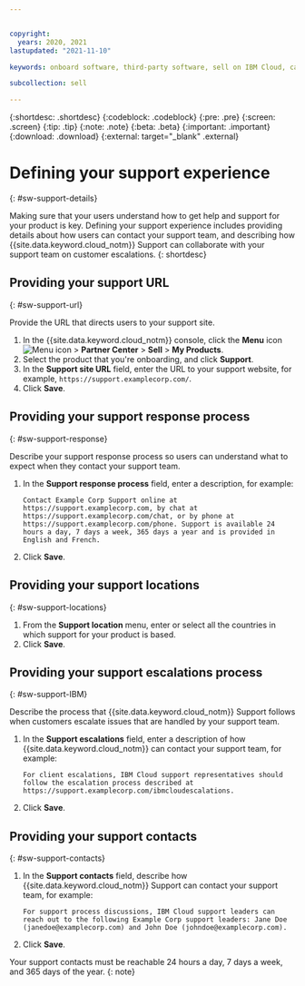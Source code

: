 ```yaml
---


copyright:
  years: 2020, 2021
lastupdated: "2021-11-10"

keywords: onboard software, third-party software, sell on IBM Cloud, catalog details, support, software, partner, sellers, partner center, support, customer support

subcollection: sell

---
```


{:shortdesc: .shortdesc}
{:codeblock: .codeblock}
{:pre: .pre}
{:screen: .screen}
{:tip: .tip}
{:note: .note}
{:beta: .beta}
{:important: .important}
{:download: .download}
{:external: target="_blank" .external}

# Defining your support experience
{: #sw-support-details}

Making sure that your users understand how to get help and support for your product is key. Defining your support experience includes providing details about how users can contact your support team, and describing how {{site.data.keyword.cloud_notm}} Support can collaborate with your support team on customer escalations.
{: shortdesc}

## Providing your support URL
{: #sw-support-url}

Provide the URL that directs users to your support site. 

1. In the {{site.data.keyword.cloud_notm}} console, click the **Menu** icon ![Menu icon](../icons/icon_hamburger.svg "Menu") > **Partner Center** > **Sell** > **My Products**.
1. Select the product that you're onboarding, and click **Support**. 
1. In the **Support site URL** field, enter the URL to your support website, for example, `https://support.examplecorp.com/`.
1. Click **Save**.

## Providing your support response process
{: #sw-support-response}

Describe your support response process so users can understand what to expect when they contact your support team.

1. In the **Support response process** field, enter a description, for example: 

    `Contact Example Corp Support online at https://support.examplecorp.com, by chat at https://support.examplecorp.com/chat, or by phone at https://support.examplecorp.com/phone. Support is available 24 hours a day, 7 days a week, 365 days a year and is provided in English and French.`

1. Click **Save**.

## Providing your support locations
{: #sw-support-locations}

1. From the **Support location** menu, enter or select all the countries in which support for your product is based. 
1. Click **Save**. 

## Providing your support escalations process
{: #sw-support-IBM}

Describe the process that {{site.data.keyword.cloud_notm}} Support follows when customers escalate issues that are handled by your support team.

1. In the **Support escalations** field, enter a description of how {{site.data.keyword.cloud_notm}} can contact your support team, for example: 

    `For client escalations, IBM Cloud support representatives should follow the escalation process described at https://support.examplecorp.com/ibmcloudescalations.`

1. Click **Save**.

## Providing your support contacts
{: #sw-support-contacts}

1. In the **Support contacts** field, describe how {{site.data.keyword.cloud_notm}} Support can contact your support team, for example:

    `For support process discussions, IBM Cloud support leaders can reach out to the following Example Corp support leaders: Jane Doe (janedoe@examplecorp.com) and John Doe (johndoe@examplecorp.com).`

1. Click **Save**.

Your support contacts must be reachable 24 hours a day, 7 days a week, and 365 days of the year.
{: note}






